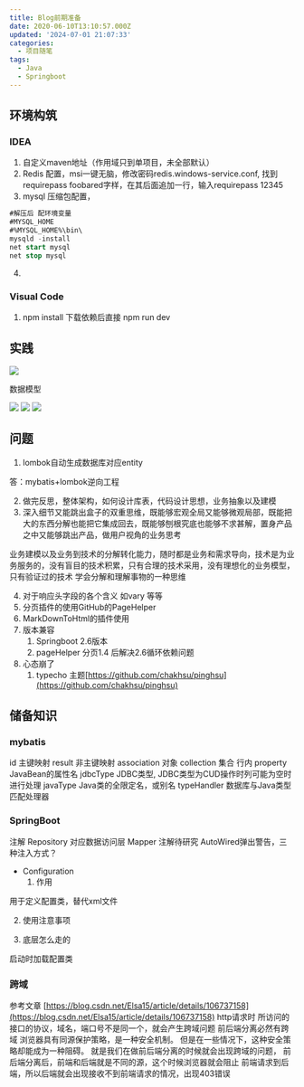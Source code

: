 ```yaml
---
title: Blog前期准备
date: 2020-06-10T13:10:57.000Z
updated: '2024-07-01 21:07:33'
categories:
  - 项目随笔
tags:
  - Java
  - Springboot
---
```


## 环境构筑

### IDEA

   1. 自定义maven地址（作用域只到单项目，未全部默认）
   2. Redis 配置，msi一键无脑，修改密码redis.windows-service.conf,   找到requirepass foobared字样，在其后面追加一行，输入requirepass 12345  
   3. mysql 压缩包配置，
```sql
#解压后 配环境变量
#MYSQL_HOME
#%MYSQL_HOME%\bin\
mysqld -install
net start mysql
net stop mysql
```

   4. 


### Visual Code

   1. npm install 下载依赖后直接 npm run dev

## 实践
![](/images/048b20100bb42b2e24dc245f7ce4e2f2.jpeg)

数据模型

![](/images/9ee571355dd586f751f632d9675b2f26.jpeg)
![](/images/f3f818dadeea4ad2323faf7b141d1128.jpeg)
![](/images/16c468c16d38509cd0b3812b924c5a5f.jpeg)

## 问题

1. lombok自动生成数据库对应entity

答：mybatis+lombok逆向工程

2. 做完反思，整体架构，如何设计库表，代码设计思想，业务抽象以及建模
3. 深入细节又能跳出盒子的双重思维，既能够宏观全局又能够微观局部，既能把大的东西分解也能把它集成回去，既能够刨根究底也能够不求甚解，置身产品之中又能够跳出产品，做用户视角的业务思考

业务建模以及业务到技术的分解转化能力，随时都是业务和需求导向，技术是为业务服务的，没有盲目的技术积累，只有合理的技术采用，没有理想化的业务模型，只有验证过的技术
学会分解和理解事物的一种思维

4. 对于响应头字段的各个含义 如vary 等等
5. 分页插件的使用GitHub的PageHelper
6. MarkDownToHtml的插件使用
7. 版本兼容
   1. Springboot 2.6版本 
   2. pageHelper 分页1.4 后解决2.6循环依赖问题
8. 心态崩了
   1. typecho 主题[https://github.com/chakhsu/pinghsu](https://github.com/chakhsu/pinghsu)

## 储备知识

### mybatis
id 主键映射
result 非主键映射
association 对象
collection 集合
行内
property JavaBean的属性名
jdbcType JDBC类型, JDBC类型为CUD操作时列可能为空时进行处理
javaType Java类的全限定名，或别名
typeHandler 数据库与Java类型匹配处理器

### SpringBoot
注解
Repository 对应数据访问层
Mapper 注解待研究
AutoWired弹出警告，三种注入方式？

- Configuration
   1. 作用

用于定义配置类，替代xml文件

   2. 使用注意事项

   3. 底层怎么走的

启动时加载配置类

### 跨域
参考文章
[https://blog.csdn.net/Elsa15/article/details/106737158](https://blog.csdn.net/Elsa15/article/details/106737158)
http请求时 所访问的接口的协议，域名，端口号不是同一个，就会产生跨域问题
前后端分离必然有跨域
浏览器具有同源保护策略，是一种安全机制。
但是在一些情况下，这种安全策略却能成为一种阻碍。
就是我们在做前后端分离的时候就会出现跨域的问题，
前后端分离后，前端和后端就是不同的源，这个时候浏览器就会阻止
前端请求到后端，所以后端就会出现接收不到前端请求的情况，出现403错误

